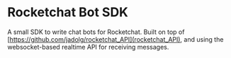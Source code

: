 # Rocketchat Bot SDK

A small SDK to write chat bots for Rocketchat. Built on top of [https://github.com/jadolg/rocketchat_API](rocketchat_API), and using the websocket-based realtime API for receiving messages.
